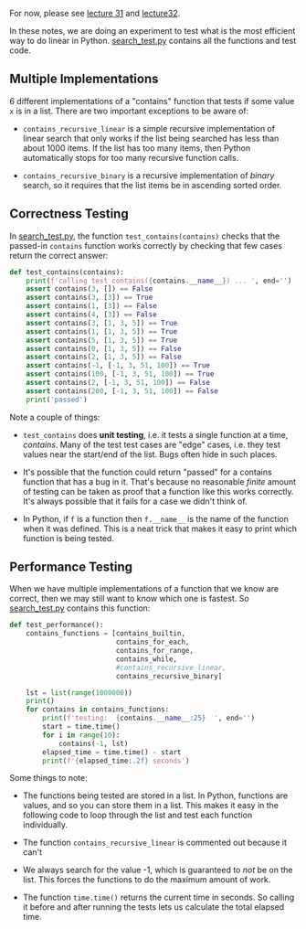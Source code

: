 For now, please see [lecture 31](../lecture31/lecture31notes.md) and
[lecture32](../lecture32/lecture32notes.md).

In these notes, we are doing an experiment to test what is the most efficient
way to do linear in Python. [search_test.py](search_test.py) contains all the
functions and test code.

## Multiple Implementations

6 different implementations of a "contains" function that tests if some value
`x` is in a list. There are two important exceptions to be aware of:

  - `contains_recursive_linear` is a simple recursive implementation of linear
    search that only works if the list being searched has less than about 1000
    items. If the list has too many items, then Python automatically stops for
    too many recursive function calls.

  - `contains_recursive_binary` is a recursive implementation of *binary*
    search, so it requires that the list items be in ascending sorted order.

## Correctness Testing

In [search_test.py](search_test.py), the function `test_contains(contains)`
checks that the passed-in `contains` function works correctly by checking that
few cases return the correct answer:

```python
def test_contains(contains):
    print(f'calling test_contains({contains.__name__}) ... ', end='')
    assert contains(3, []) == False
    assert contains(3, [3]) == True
    assert contains(1, [3]) == False
    assert contains(4, [3]) == False
    assert contains(3, [1, 3, 5]) == True
    assert contains(1, [1, 3, 5]) == True
    assert contains(5, [1, 3, 5]) == True
    assert contains(0, [1, 3, 5]) == False
    assert contains(2, [1, 3, 5]) == False
    assert contains(-1, [-1, 3, 51, 100]) == True
    assert contains(100, [-1, 3, 51, 100]) == True
    assert contains(2, [-1, 3, 51, 100]) == False
    assert contains(200, [-1, 3, 51, 100]) == False
    print('passed')
```

Note a couple of things:

- `test_contains` does **unit testing**, i.e. it tests a single function at a
  time, *contains*. Many of the test test cases are "edge" cases, i.e. they test
  values near the start/end of the list. Bugs often hide in such places.

- It's possible that the function could return "passed" for a contains function
  that has a bug in it. That's because no reasonable *finite* amount of testing
  can be taken as proof that a function like this works correctly. It's always
  possible that it fails for a case we didn't think of.

- In Python, if `f` is a function then `f.__name__` is the name of the function
  when it was defined. This is a neat trick that makes it easy to print which
  function is being tested.


## Performance Testing

When we have multiple implementations of a function that we know are correct,
then we may still want to know which one is fastest. So
[search_test.py](search_test.py) contains this function:

```python
def test_performance():
    contains_functions = [contains_builtin, 
                          contains_for_each, 
                          contains_for_range, 
                          contains_while, 
                          #contains_recursive_linear,  
                          contains_recursive_binary]

    lst = list(range(1000000))
    print()
    for contains in contains_functions:
        print(f'testing:  {contains.__name__:25}  ', end='')
        start = time.time()
        for i in range(10):
            contains(-1, lst)
        elapsed_time = time.time() - start
        print(f'{elapsed_time:.2f} seconds')
```

Some things to note:

- The functions being tested are stored in a list. In Python, functions are
  values, and so you can store them in a list. This makes it easy in the
  following code to loop through the list and test each function individually.

- The function `contains_recursive_linear` is commented out because it can't 

- We always search for the value -1, which is guaranteed to *not* be on the
  list. This forces the functions to do the maximum amount of work.

- The function `time.time()` returns the current time in seconds. So calling it
  before and after running the tests lets us calculate the total elapsed time.


